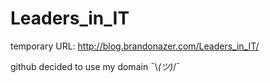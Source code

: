# Leaders_in_IT
temporary URL: http://blog.brandonazer.com/Leaders_in_IT/

github decided to use my domain ¯\\_(ツ)_/¯
